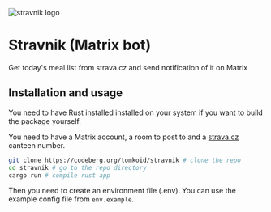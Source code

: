 ![stravnik logo](https://codeberg.org/tomkoid/stravnik/media/branch/main/assets/stravnik.jpg)

# Stravnik (Matrix bot)

Get today's meal list from strava.cz and send notification of it on Matrix

## Installation and usage 

You need to have Rust installed installed on your system if you want to build the package yourself.

You need to have a Matrix account, a room to post to and a [strava.cz](https://strava.cz) canteen number.

```bash
git clone https://codeberg.org/tomkoid/stravnik # clone the repo
cd stravnik # go to the repo directory
cargo run # compile rust app 
```

Then you need to create an environment file (.env). You can use the example config file from `env.example`.

